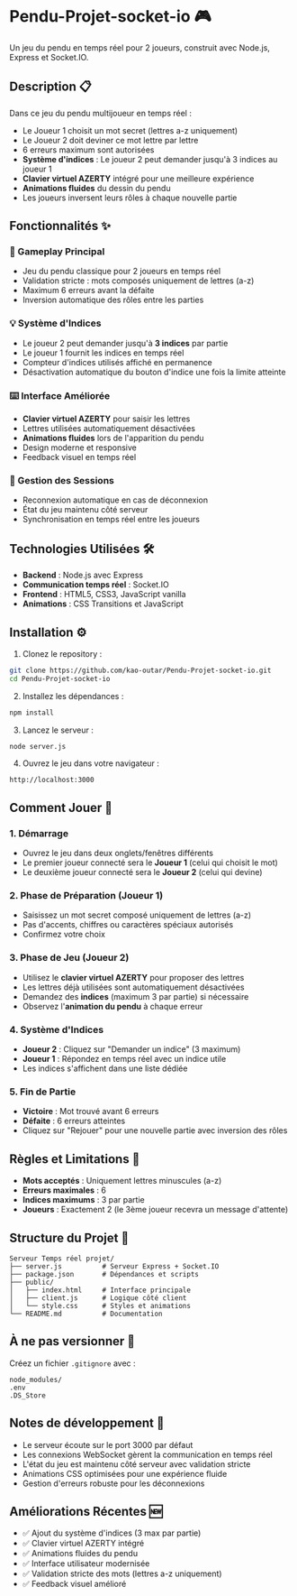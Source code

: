 # Pendu-Projet-socket-io 🎮

Un jeu du pendu en temps réel pour 2 joueurs, construit avec Node.js, Express et Socket.IO.

## Description 📋

Dans ce jeu du pendu multijoueur en temps réel :
- Le Joueur 1 choisit un mot secret (lettres a-z uniquement)
- Le Joueur 2 doit deviner ce mot lettre par lettre
- 6 erreurs maximum sont autorisées
- **Système d'indices** : Le joueur 2 peut demander jusqu'à 3 indices au joueur 1
- **Clavier virtuel AZERTY** intégré pour une meilleure expérience
- **Animations fluides** du dessin du pendu
- Les joueurs inversent leurs rôles à chaque nouvelle partie

## Fonctionnalités ✨

### 🎯 Gameplay Principal
- Jeu du pendu classique pour 2 joueurs en temps réel
- Validation stricte : mots composés uniquement de lettres (a-z)
- Maximum 6 erreurs avant la défaite
- Inversion automatique des rôles entre les parties

### 💡 Système d'Indices
- Le joueur 2 peut demander jusqu'à **3 indices** par partie
- Le joueur 1 fournit les indices en temps réel
- Compteur d'indices utilisés affiché en permanence
- Désactivation automatique du bouton d'indice une fois la limite atteinte

### ⌨️ Interface Améliorée
- **Clavier virtuel AZERTY** pour saisir les lettres
- Lettres utilisées automatiquement désactivées
- **Animations fluides** lors de l'apparition du pendu
- Design moderne et responsive
- Feedback visuel en temps réel

### 🔄 Gestion des Sessions
- Reconnexion automatique en cas de déconnexion
- État du jeu maintenu côté serveur
- Synchronisation en temps réel entre les joueurs

## Technologies Utilisées 🛠️

- **Backend** : Node.js avec Express
- **Communication temps réel** : Socket.IO
- **Frontend** : HTML5, CSS3, JavaScript vanilla
- **Animations** : CSS Transitions et JavaScript

## Installation ⚙️

1. Clonez le repository :
```bash
git clone https://github.com/kao-outar/Pendu-Projet-socket-io.git
cd Pendu-Projet-socket-io
```

2. Installez les dépendances :
```bash
npm install
```

3. Lancez le serveur :
```bash
node server.js
```

4. Ouvrez le jeu dans votre navigateur :
```
http://localhost:3000
```

## Comment Jouer 🎯

### 1. Démarrage
- Ouvrez le jeu dans deux onglets/fenêtres différents
- Le premier joueur connecté sera le **Joueur 1** (celui qui choisit le mot)
- Le deuxième joueur connecté sera le **Joueur 2** (celui qui devine)

### 2. Phase de Préparation (Joueur 1)
- Saisissez un mot secret composé uniquement de lettres (a-z)
- Pas d'accents, chiffres ou caractères spéciaux autorisés
- Confirmez votre choix

### 3. Phase de Jeu (Joueur 2)
- Utilisez le **clavier virtuel AZERTY** pour proposer des lettres
- Les lettres déjà utilisées sont automatiquement désactivées
- Demandez des **indices** (maximum 3 par partie) si nécessaire
- Observez l'**animation du pendu** à chaque erreur

### 4. Système d'Indices
- **Joueur 2** : Cliquez sur "Demander un indice" (3 maximum)
- **Joueur 1** : Répondez en temps réel avec un indice utile
- Les indices s'affichent dans une liste dédiée

### 5. Fin de Partie
- **Victoire** : Mot trouvé avant 6 erreurs
- **Défaite** : 6 erreurs atteintes
- Cliquez sur "Rejouer" pour une nouvelle partie avec inversion des rôles

## Règles et Limitations 📏

- **Mots acceptés** : Uniquement lettres minuscules (a-z)
- **Erreurs maximales** : 6
- **Indices maximums** : 3 par partie
- **Joueurs** : Exactement 2 (le 3ème joueur recevra un message d'attente)

## Structure du Projet 📁

```
Serveur Temps réel projet/
├── server.js          # Serveur Express + Socket.IO
├── package.json       # Dépendances et scripts
├── public/
│   ├── index.html     # Interface principale
│   ├── client.js      # Logique côté client
│   └── style.css      # Styles et animations
└── README.md          # Documentation
```

## À ne pas versionner 🚫

Créez un fichier `.gitignore` avec :
```
node_modules/
.env
.DS_Store
```

## Notes de développement 📝

- Le serveur écoute sur le port 3000 par défaut
- Les connexions WebSocket gèrent la communication en temps réel
- L'état du jeu est maintenu côté serveur avec validation stricte
- Animations CSS optimisées pour une expérience fluide
- Gestion d'erreurs robuste pour les déconnexions

## Améliorations Récentes 🆕

- ✅ Ajout du système d'indices (3 max par partie)
- ✅ Clavier virtuel AZERTY intégré
- ✅ Animations fluides du pendu
- ✅ Interface utilisateur modernisée
- ✅ Validation stricte des mots (lettres a-z uniquement)
- ✅ Feedback visuel amélioré